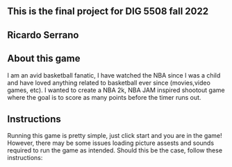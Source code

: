 ## This is the final project for DIG 5508 fall 2022

## Ricardo Serrano

## About this game
I am an avid basketball fanatic, I have watched the NBA since I was a child and have loved anything related to basketball ever since (movies,video games, etc). 
I wanted to create a NBA 2k, NBA JAM inspired shootout game where the goal is to score as many points before the timer runs out. 


## Instructions 
Running this game is pretty simple, just click start and you are in the game! However, there may be some issues loading picture assests and sounds required to run the game as intended. 
Should this be the case, follow these instructions: 
